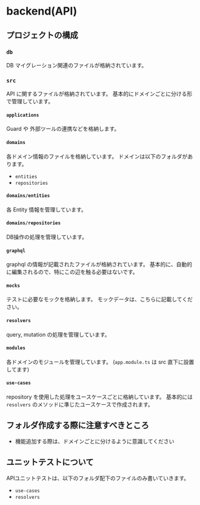 # backend(API)

## プロジェクトの構成

### `db`
DB マイグレーション関連のファイルが格納されています。

### `src`
API に関するファイルが格納されています。
基本的にドメインごとに分ける形で管理しています。

#### `applications`
Guard や 外部ツールの連携などを格納します。

#### `domains`
各ドメイン情報のファイルを格納しています。
ドメインは以下のフォルダがあります。

- `entities`
- `repositories`

#### `domains/entities`
各 Entity 情報を管理しています。

#### `domains/repositories`
DB操作の処理を管理しています。

#### `graphql`
graphql の情報が記載されたファイルが格納されています。
基本的に、自動的に編集されるので、特にこの辺を触る必要はないです。

#### `mocks`
テストに必要なモックを格納します。
モックデータは、こちらに記載してください。

#### `resolvers`
query, mutation の処理を管理しています。

#### `modules`
各ドメインのモジュールを管理しています。
(`app.module.ts` は src 直下に設置してます)

#### `use-cases`
repository を使用した処理をユースケースごとに格納しています。
基本的には `resolvers` のメソッドに準じたユースケースで作成されます。

## フォルダ作成する際に注意すべきところ
- 機能追加する際は、ドメインごとに分けるように意識してください

## ユニットテストについて
APIユニットテストは、以下のフォルダ配下のファイルのみ書いていきます。

- `use-cases`
- `resolvers`
